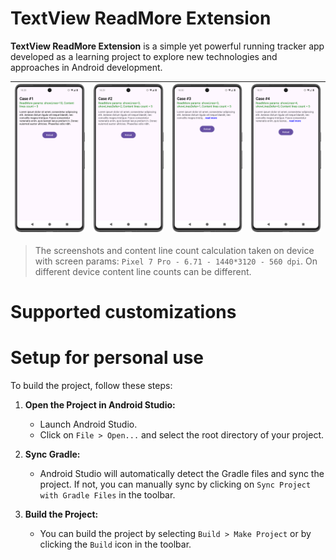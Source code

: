 # TextView ReadMore Extension

**TextView ReadMore Extension** is a simple yet powerful running tracker app developed as a learning project to explore 
new technologies and approaches in Android development. 


| ![screenshot1](screenshots/screenshot_1.png) | ![screenshot2](screenshots/screenshot_2.png) | ![screenshot3](screenshots/screenshot_3.png) | ![screenshot4](screenshots/screenshot_4.png) |
|----------------------------------------------|----------------------------------------------|----------------------------------------------|----------------------------------------------| 

> The screenshots and content line count calculation taken on device with screen params: `Pixel 7 Pro - 6.71 - 1440*3120 - 560 dpi`. On different device content line counts can be different.

# Supported customizations



# Setup for personal use

To build the project, follow these steps:

1. **Open the Project in Android Studio:**
    - Launch Android Studio.
    - Click on `File > Open...` and select the root directory of your project.

2. **Sync Gradle:**
    - Android Studio will automatically detect the Gradle files and sync the project. If not, you
      can manually sync by clicking on `Sync Project with Gradle Files` in the toolbar.

3. **Build the Project:**
    - You can build the project by selecting `Build > Make Project` or by clicking the `Build` icon
      in the toolbar.


